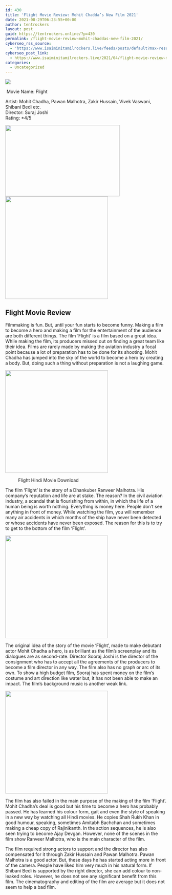 ```yaml
---
id: 430
title: 'Flight Movie Review: Mohit Chadda’s New Film 2021'
date: 2021-08-29T06:23:55+00:00
author: tentrockers
layout: post
guid: https://tentrockers.online/?p=430
permalink: /flight-movie-review-mohit-chaddas-new-film-2021/
cyberseo_rss_source:
  - 'https://www.isaiminitamilrockers.live/feeds/posts/default?max-results=150&start-index=1'
cyberseo_post_link:
  - https://www.isaiminitamilrockers.live/2021/04/flight-movie-review-mohit-chaddas-new.html
categories:
  - Uncategorized
---
```

<div class="media_block">
  <img src="https://1.bp.blogspot.com/-RFUn31dxXf4/YGpjkZPWVVI/AAAAAAAAAos/GEdDClMnZn8qeC47vLD8H2XynziU8CM3ACLcBGAsYHQ/s72-w357-h222-c/958319-mohit-chadda-in-flight.jpg" class="media_thumbnail" />
</div>

<meta content="&nbsp; Movie Name:&nbsp; Flight Artist: &nbsp;Mohit Chadha, Pawan Malhotra, Zakir Hussain, Vivek Vaswani, Shibani Bedi etc. Director: &nbsp;Suraj Joshi Rating: ..." name="twitter:description" />

  


<center>
</center>

  
<ins data-width="0" data-height="0" class="fd8fabf84c8" data-domain="//aaaaaco.com" data-affquery="/81dee8bcaf/d8fabf84c8/?placementName=default"></ins>

&nbsp;<span>Movie Name:&nbsp;</span><span>Flight</span>

<span>Artist:</span>&nbsp;Mohit Chadha, Pawan Malhotra, Zakir Hussain, Vivek Vaswani, Shibani Bedi etc.  
<span>Director:</span>&nbsp;Suraj Joshi  
<span>Rating:</span>&nbsp;*4/5<ins data-width="0" data-height="0" class="fd8fabf84c8" data-domain="//aaaaaco.com" data-affquery="/81dee8bcaf/d8fabf84c8/?placementName=default"></ins>

<div class="separator">
  <a href="https://1.bp.blogspot.com/-RFUn31dxXf4/YGpjkZPWVVI/AAAAAAAAAos/GEdDClMnZn8qeC47vLD8H2XynziU8CM3ACLcBGAsYHQ/s640/958319-mohit-chadda-in-flight.jpg" imageanchor="1"><img loading="lazy" border="0" data-original-height="360" data-original-width="640" height="222" src="https://1.bp.blogspot.com/-RFUn31dxXf4/YGpjkZPWVVI/AAAAAAAAAos/GEdDClMnZn8qeC47vLD8H2XynziU8CM3ACLcBGAsYHQ/w357-h222/958319-mohit-chadda-in-flight.jpg" width="357" /></a>
</div>



<div class="separator">
  <a href="https://aaaaaco.com/d4c26a5800/9ba49d4016/?placementName=default" imageanchor="1" target="_blank" rel="noopener"><img border="0" data-original-height="166" data-original-width="800" src="https://1.bp.blogspot.com/-si5eeyJ86Do/YGpjqRdgRBI/AAAAAAAAAow/MVWI7QBh5YoEpgvSBnf7u21aYKeWnNuAQCLcBGAsYHQ/s320/unnamed.gif" width="320" /></a>
</div>

<ins data-width="0" data-height="0" class="fd8fabf84c8" data-domain="//aaaaaco.com" data-affquery="/81dee8bcaf/d8fabf84c8/?placementName=default"></ins>

## <span class="ez-toc-section" id="Flight_Movie_Review">Flight Movie Review<span class="ez-toc-section-end"></span></span>

<ins data-width="0" data-height="0" class="fd8fabf84c8" data-domain="//aaaaaco.com" data-affquery="/81dee8bcaf/d8fabf84c8/?placementName=default"></ins>

Filmmaking is fun. But, until your fun starts to become funny. Making a film to become a hero and making a film for the entertainment of the audience are both different things. The film ‘Flight’ is a film based on a great idea. While making the film, its producers missed out on finding a great team like their idea. Films are rarely made by making the aviation industry a focal point because a lot of preparation has to be done for its shooting. Mohit Chadha has jumped into the sky of the&nbsp;world to become a hero by creating a body. But, doing such a thing without preparation is not a laughing game.

<div class="separator">
  <a href="https://aaaaaco.com/d4c26a5800/9ba49d4016/?placementName=default" imageanchor="1" target="_blank" rel="noopener"><img border="0" data-original-height="166" data-original-width="800" src="https://1.bp.blogspot.com/-WPoOns8h6qc/YGpjuFlxLdI/AAAAAAAAAo0/-N2anUaLn94nRoE2vCxjMI2QOiXuSVvSACLcBGAsYHQ/s320/unnamed.gif" width="320" /></a>
</div>

<ins data-width="0" data-height="0" class="fd8fabf84c8" data-domain="//aaaaaco.com" data-affquery="/81dee8bcaf/d8fabf84c8/?placementName=default"></ins><figure class="wp-block-image size-large"><figcaption>Flight Hindi Movie Download</figcaption></figure> 

The film ‘Flight’ is the story of a Dhankuber Ranveer Malhotra. His company’s reputation and life are at stake. The reason? In the civil aviation industry, a scandal that is flourishing from within, in which the life of a human being is worth nothing. Everything is money here. People don’t see anything in front of money. While watching the film, you will remember many air accidents in which months of the ship have never been detected or whose accidents have never been exposed. The reason for this is to try to get to the bottom of the film ‘Flight’.<ins data-width="0" data-height="0" class="fd8fabf84c8" data-domain="//aaaaaco.com" data-affquery="/81dee8bcaf/d8fabf84c8/?placementName=default"></ins>

<div class="separator">
  <a href="https://aaaaaco.com/d4c26a5800/9ba49d4016/?placementName=default" imageanchor="1" target="_blank" rel="noopener"><img border="0" data-original-height="166" data-original-width="800" src="https://1.bp.blogspot.com/-V2q3si_5jQw/YGpjzCo4UgI/AAAAAAAAAo4/EKAdnp8VZMku_U-FfkAhIz6Na757W1nSgCLcBGAsYHQ/s320/unnamed.gif" width="320" /></a>
</div>

<ins data-width="0" data-height="0" class="fd8fabf84c8" data-domain="//aaaaaco.com" data-affquery="/81dee8bcaf/d8fabf84c8/?placementName=default"></ins><ins data-width="0" data-height="0" class="fd8fabf84c8" data-domain="//aaaaaco.com" data-affquery="/81dee8bcaf/d8fabf84c8/?placementName=default"></ins>

The original idea of ​​the story of the movie ‘Flight’, made to make debutant actor Mohit Chadha a hero, is as brilliant as the film’s screenplay and its dialogues are as second-rate. Director Sooraj Joshi is the director of the consignment who has to accept all the agreements of the producers to become a film director in any way. The film also has no graph or arc of its own. To show a high budget film, Sooraj has spent money on the film’s costume and art direction like water but, it has not been able to make an impact. The film’s background music is another weak link.<ins data-width="0" data-height="0" class="fd8fabf84c8" data-domain="//aaaaaco.com" data-affquery="/81dee8bcaf/d8fabf84c8/?placementName=default"></ins>

<div class="separator">
  <a href="https://aaaaaco.com/d4c26a5800/9ba49d4016/?placementName=default" imageanchor="1" target="_blank" rel="noopener"><img border="0" data-original-height="166" data-original-width="800" src="https://1.bp.blogspot.com/-FHQ38Tr9m-4/YGpj3bPLx7I/AAAAAAAAAo8/0SRIqY0GHPg3-gQDl6Jl8LUb5BjsmcY5wCLcBGAsYHQ/s320/unnamed.gif" width="320" /></a>
</div>

The film has also failed in the main purpose of the making of the film ‘Flight’. Mohit Chadha’s deal is good but his time to become a hero has probably passed. He has learned his colour form, gait and even the style of speaking in a new way by watching all Hindi movies. He copies Shah Rukh Khan in good humour, speaking, sometimes Amitabh Bachchan and sometimes making a cheap copy of Rajinikanth. In the action sequences, he is also seen trying to become Ajay Devgan. However, none of the scenes in the film show Ranveer Malhotra, who is the main character of the film.

The film required strong actors to support and the director has also compensated for it through Zakir Hussain and Pawan Malhotra. Pawan Malhotra is a good actor. But, these days he has started acting more in front of the camera. People have liked him very much in his natural form. If Shibani Bedi is supported by the right director, she can add colour to non-leaked roles. However, he does not see any significant benefit from this film. The cinematography and editing of the film are average but it does not seem to help a bad film.&nbsp;

<center>
</center>